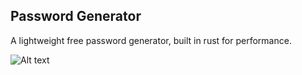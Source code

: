 
## Password Generator 
A lightweight free password generator, built in rust for performance. 

![Alt text](https://lh3.googleusercontent.com/boj3lMK7sTQLLhSM58-QRKGVQ4QI00sO3GyHnYi4g6g-E9RYPJbJyG4hMfNZO_Tn_o1C5RV_m4XvSFCekXsg75iDAJEjLeduslHpMg=w1366-h649-rw-sm-pa-nu-v0)
